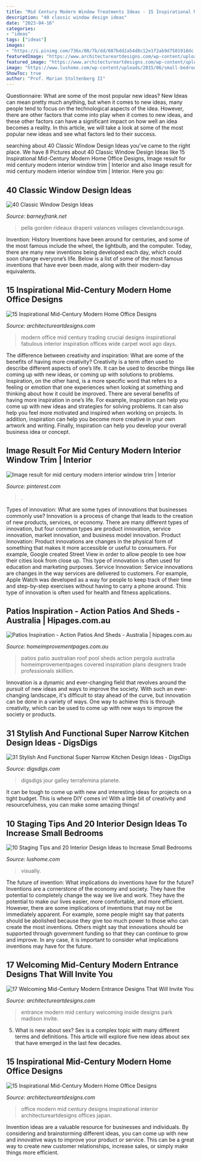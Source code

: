 ```yaml
---
title: "Mid Century Modern Window Treatments Ideas - 15 Inspirational Mid-century Modern Home Office Designs"
description: "40 classic window design ideas"
date: "2023-04-16"
categories:
- "ideas"
tags: ["ideas"]
images:
- "https://i.pinimg.com/736x/08/7b/dd/087bdd2a54d8c12e1f2ab9d7501918dc.jpg"
featuredImage: "https://www.architectureartdesigns.com/wp-content/uploads/2017/01/15-Inspirational-Mid-Century-Modern-Home-Office-Designs-2-630x841.jpg"
featured_image: "https://www.architectureartdesigns.com/wp-content/uploads/2015/10/17-Welcoming-Mid-Century-Modern-Entrance-Designs-That-Will-Invite-You-Inside-11-630x421.jpg"
image: "https://www.lushome.com/wp-content/uploads/2015/06/small-bedroom-design-ideas-interior-colors-20.jpg"
ShowToc: true
author: "Prof. Marian Stoltenberg II"
---
```



Questionnaire: What are some of the most popular new ideas?
New Ideas can mean pretty much anything, but when it comes to new ideas, many people tend to focus on the technological aspects of the idea. However, there are other factors that come into play when it comes to new ideas, and these other factors can have a significant impact on how well an idea becomes a reality. In this article, we will take a look at some of the most popular new ideas and see what factors led to their success.

	

		
searching about 40 Classic Window Design Ideas you've came to the right place. We have 8 Pictures about 40 Classic Window Design Ideas like 15 Inspirational Mid-Century Modern Home Office Designs, Image result for mid century modern interior window trim | Interior and also Image result for mid century modern interior window trim | Interior. Here you go:
		
    
## 40 Classic Window Design Ideas

<img loading=lazy src="http://www.barneyfrank.net/wp-content/uploads/2015/08/Classic-Window-Design-Ideas-67.jpg" onerror="this.onerror=null;this.src='https://tse1.mm.bing.net/th?id=OIP.E11ikTyBbik4E2LJhFSmnAHaFZ&amp;pid=15.1';" alt="40 Classic Window Design Ideas">

_Source: barneyfrank.net_

>pella gorden rideaux draperii valances voilages clevelandcourage. 

	

Invention: History
Inventions have been around for centuries, and some of the most famous include the wheel, the lightbulb, and the computer. Today, there are many new inventions being developed each day, which could soon change everyone’s life. Below is a list of some of the most famous inventions that have ever been made, along with their modern-day equivalents.

    
## 15 Inspirational Mid-Century Modern Home Office Designs

<img loading=lazy src="https://www.architectureartdesigns.com/wp-content/uploads/2017/01/15-Inspirational-Mid-Century-Modern-Home-Office-Designs-2-630x841.jpg" onerror="this.onerror=null;this.src='https://tse2.mm.bing.net/th?id=OIP.9-WWqA-WvJBwA9R2Rlr9EQHaJ4&amp;pid=15.1';" alt="15 Inspirational Mid-Century Modern Home Office Designs">

_Source: architectureartdesigns.com_

>modern office mid century trading crucial designs inspirational fabulous interior inspiration offices wide carpet wool ago days. 

	

The difference between creativity and inspiration: What are some of the benefits of having more creativity?
Creativity is a term often used to describe different aspects of one’s life. It can be used to describe things like coming up with new ideas, or coming up with solutions to problems. Inspiration, on the other hand, is a more specific word that refers to a feeling or emotion that one experiences when looking at something and thinking about how it could be improved.
There are several benefits of having more inspiration in one’s life. For example, inspiration can help you come up with new ideas and strategies for solving problems. It can also help you feel more motivated and inspired when working on projects. In addition, inspiration can help you become more creative in your own artwork and writing. Finally, inspiration can help you develop your overall business idea or concept.

    
## Image Result For Mid Century Modern Interior Window Trim | Interior

<img loading=lazy src="https://i.pinimg.com/736x/08/7b/dd/087bdd2a54d8c12e1f2ab9d7501918dc.jpg" onerror="this.onerror=null;this.src='https://tse4.mm.bing.net/th?id=OIP.HXlZM2LOWcse-j8GW_yLvAHaE8&amp;pid=15.1';" alt="Image result for mid century modern interior window trim | Interior">

_Source: pinterest.com_

>. 

	

Types of innovation: What are some types of innovations that businesses commonly use?
Innovation is a process of change that leads to the creation of new products, services, or economy. There are many different types of innovation, but four common types are product innovation, service innovation, market innovation, and business model innovation. 
Product Innovation: Product innovations are changes in the physical form of something that makes it more accessible or useful to consumers. For example, Google created Street View in order to allow people to see how their cities look from close up. This type of innovation is often used for education and marketing purposes. Service Innovation: Service innovations are changes in the way services are delivered to customers. For example, Apple Watch was developed as a way for people to keep track of their time and step-by-step exercises without having to carry a phone around. This type of innovation is often used for health and fitness applications.

    
## Patios Inspiration - Action Patios And Sheds - Australia | Hipages.com.au

<img loading=lazy src="https://mediacache.homeimprovementpages.com.au/creative/galleries/935001_940000/936080/original_images/634249.jpg" onerror="this.onerror=null;this.src='https://tse4.mm.bing.net/th?id=OIP.iD2rg7z_P7txcnNYHECymAHaFA&amp;pid=15.1';" alt="Patios Inspiration - Action Patios And Sheds - Australia | hipages.com.au">

_Source: homeimprovementpages.com.au_

>patios patio australian roof pool sheds action pergola australia homeimprovementpages covered inspiration plans designers trade professionals skillion. 

	

Innovation is a dynamic and ever-changing field that revolves around the pursuit of new ideas and ways to improve the society. With such an ever-changing landscape, it's difficult to stay ahead of the curve, but innovation can be done in a variety of ways. One way to achieve this is through creativity, which can be used to come up with new ways to improve the society or products.

    
## 31 Stylish And Functional Super Narrow Kitchen Design Ideas - DigsDigs

<img loading=lazy src="https://www.digsdigs.com/photos/stylish-and-functional-narrow-kitchen-design-ideas-30-554x739.jpg" onerror="this.onerror=null;this.src='https://tse3.mm.bing.net/th?id=OIP.HWjUBaE3aN4fiEDYc_QwmAHaJ4&amp;pid=15.1';" alt="31 Stylish And Functional Super Narrow Kitchen Design Ideas - DigsDigs">

_Source: digsdigs.com_

>digsdigs jour galley terrafemina planete. 

	

It can be tough to come up with new and interesting ideas for projects on a tight budget. This is where DIY comes in! With a little bit of creativity and resourcefulness, you can make some amazing things!

    
## 10 Staging Tips And 20 Interior Design Ideas To Increase Small Bedrooms

<img loading=lazy src="https://www.lushome.com/wp-content/uploads/2015/06/small-bedroom-design-ideas-interior-colors-20.jpg" onerror="this.onerror=null;this.src='https://tse2.mm.bing.net/th?id=OIP.j7czAVpF2-fCORG21a3UjwAAAA&amp;pid=15.1';" alt="10 Staging Tips and 20 Interior Design Ideas to Increase Small Bedrooms">

_Source: lushome.com_

>visually. 

	

The future of invention: What implications do inventions have for the future?
Inventions are a cornerstone of the economy and society. They have the potential to completely change the way we live and work. They have the potential to make our lives easier, more comfortable, and more efficient. However, there are some implications of inventions that may not be immediately apparent. For example, some people might say that patents should be abolished because they give too much power to those who can create the most inventions. Others might say that innovations should be supported through government funding so that they can continue to grow and improve. In any case, it is important to consider what implications inventions may have for the future.

    
## 17 Welcoming Mid-Century Modern Entrance Designs That Will Invite You

<img loading=lazy src="https://www.architectureartdesigns.com/wp-content/uploads/2015/10/17-Welcoming-Mid-Century-Modern-Entrance-Designs-That-Will-Invite-You-Inside-11-630x421.jpg" onerror="this.onerror=null;this.src='https://tse3.mm.bing.net/th?id=OIP.1qsn31tzlP3qTrpIKr6TWwHaE8&amp;pid=15.1';" alt="17 Welcoming Mid-Century Modern Entrance Designs That Will Invite You">

_Source: architectureartdesigns.com_

>entrance modern mid century welcoming inside designs park madison invite. 

	

5. What is new about sex?
Sex is a complex topic with many different terms and definitions. This article will explore five new ideas about sex that have emerged in the last few decades.

    
## 15 Inspirational Mid-Century Modern Home Office Designs

<img loading=lazy src="https://www.architectureartdesigns.com/wp-content/uploads/2017/01/15-Inspirational-Mid-Century-Modern-Home-Office-Designs-3-630x945.jpg" onerror="this.onerror=null;this.src='https://tse3.mm.bing.net/th?id=OIP.voG2xBjMx6dUrq0_v0RBOgHaLH&amp;pid=15.1';" alt="15 Inspirational Mid-Century Modern Home Office Designs">

_Source: architectureartdesigns.com_

>office modern mid century designs inspirational interior architectureartdesigns offices japan. 

	

Invention ideas are a valuable resource for businesses and individuals. By considering and brainstorming different ideas, you can come up with new and innovative ways to improve your product or service. This can be a great way to create new customer relationships, increase sales, or simply make things more efficient.

